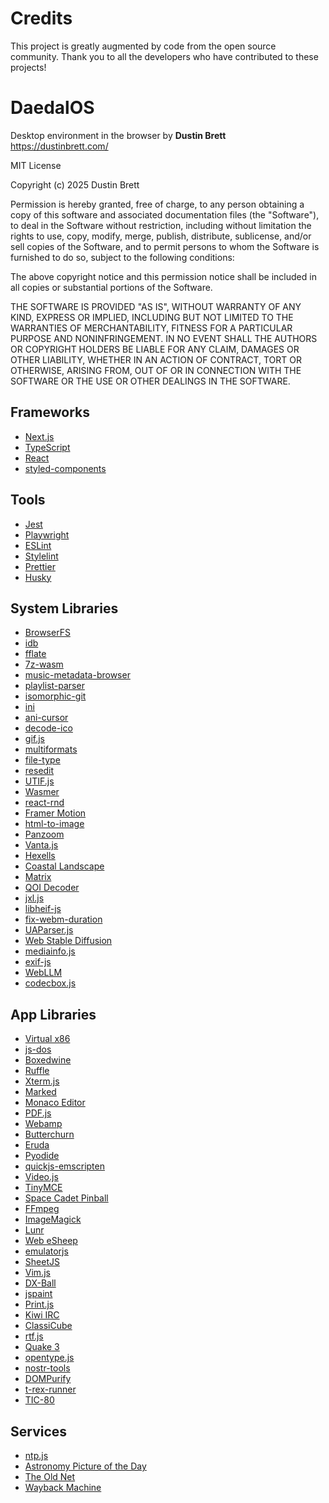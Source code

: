 # Credits

This project is greatly augmented by code from the open source community. Thank you to all the developers who have contributed to these projects!

# DaedalOS
Desktop environment in the browser by **Dustin Brett** https://dustinbrett.com/

MIT License

Copyright (c) 2025 Dustin Brett

Permission is hereby granted, free of charge, to any person obtaining a copy
of this software and associated documentation files (the "Software"), to deal
in the Software without restriction, including without limitation the rights
to use, copy, modify, merge, publish, distribute, sublicense, and/or sell
copies of the Software, and to permit persons to whom the Software is
furnished to do so, subject to the following conditions:

The above copyright notice and this permission notice shall be included in all
copies or substantial portions of the Software.

THE SOFTWARE IS PROVIDED "AS IS", WITHOUT WARRANTY OF ANY KIND, EXPRESS OR
IMPLIED, INCLUDING BUT NOT LIMITED TO THE WARRANTIES OF MERCHANTABILITY,
FITNESS FOR A PARTICULAR PURPOSE AND NONINFRINGEMENT. IN NO EVENT SHALL THE
AUTHORS OR COPYRIGHT HOLDERS BE LIABLE FOR ANY CLAIM, DAMAGES OR OTHER
LIABILITY, WHETHER IN AN ACTION OF CONTRACT, TORT OR OTHERWISE, ARISING FROM,
OUT OF OR IN CONNECTION WITH THE SOFTWARE OR THE USE OR OTHER DEALINGS IN THE
SOFTWARE.

## Frameworks

- [Next.js](https://github.com/vercel/next.js)
- [TypeScript](https://github.com/microsoft/TypeScript)
- [React](https://github.com/facebook/react)
- [styled-components](https://github.com/styled-components/styled-components)

## Tools

- [Jest](https://github.com/facebook/jest)
- [Playwright](https://github.com/microsoft/playwright)
- [ESLint](https://github.com/eslint/eslint)
- [Stylelint](https://github.com/stylelint/stylelint)
- [Prettier](https://github.com/prettier/prettier)
- [Husky](https://github.com/typicode/husky)

## System Libraries

- [BrowserFS](https://github.com/jvilk/BrowserFS)
- [idb](https://github.com/jakearchibald/idb)
- [fflate](https://github.com/101arrowz/fflate)
- [7z-wasm](https://github.com/use-strict/7z-wasm)
- [music-metadata-browser](https://github.com/Borewit/music-metadata-browser)
- [playlist-parser](https://github.com/nickdesaulniers/javascript-playlist-parser)
- [isomorphic-git](https://github.com/isomorphic-git/isomorphic-git)
- [ini](https://github.com/npm/ini)
- [ani-cursor](https://github.com/captbaritone/webamp/tree/master/packages/ani-cursor)
- [decode-ico](https://github.com/LinusU/decode-ico)
- [gif.js](https://github.com/jnordberg/gif.js)
- [multiformats](https://github.com/multiformats/multiformats)
- [file-type](https://github.com/sindresorhus/file-type)
- [resedit](https://github.com/jet2jet/resedit-js)
- [UTIF.js](https://github.com/photopea/UTIF.js)
- [Wasmer](https://github.com/wasmerio/wasmer)
- [react-rnd](https://github.com/bokuweb/react-rnd)
- [Framer Motion](https://github.com/framer/motion)
- [html-to-image](https://github.com/bubkoo/html-to-image)
- [Panzoom](https://github.com/timmywil/panzoom)
- [Vanta.js](https://github.com/tengbao/vanta)
- [Hexells](https://github.com/znah/hexells)
- [Coastal Landscape](https://www.shadertoy.com/view/fstyD4)
- [Matrix](https://github.com/Rezmason/matrix)
- [QOI Decoder](https://gist.github.com/nicolaslegland/f0577cb49b1e56b729a2c0fc0aa151ba)
- [jxl.js](https://github.com/niutech/jxl.js)
- [libheif-js](https://github.com/catdad-experiments/libheif-js)
- [fix-webm-duration](https://github.com/yusitnikov/fix-webm-duration)
- [UAParser.js](https://github.com/faisalman/ua-parser-js)
- [Web Stable Diffusion](https://github.com/mlc-ai/web-stable-diffusion)
- [mediainfo.js](https://github.com/buzz/mediainfo.js)
- [exif-js](https://github.com/exif-js/exif-js)
- [WebLLM](https://github.com/mlc-ai/web-llm)
- [codecbox.js](https://github.com/duanyao/codecbox.js)

## App Libraries

- [Virtual x86](https://github.com/copy/v86)
- [js-dos](https://github.com/caiiiycuk/js-dos)
- [Boxedwine](https://github.com/danoon2/Boxedwine)
- [Ruffle](https://github.com/ruffle-rs/ruffle)
- [Xterm.js](https://github.com/xtermjs/xterm.js)
- [Marked](https://github.com/markedjs/marked)
- [Monaco Editor](https://github.com/microsoft/monaco-editor)
- [PDF.js](https://github.com/mozilla/pdf.js)
- [Webamp](https://github.com/captbaritone/webamp)
- [Butterchurn](https://github.com/jberg/butterchurn)
- [Eruda](https://github.com/liriliri/eruda)
- [Pyodide](https://github.com/pyodide/pyodide)
- [quickjs-emscripten](https://github.com/justjake/quickjs-emscripten)
- [Video.js](https://github.com/videojs/video.js)
- [TinyMCE](https://github.com/tinymce/tinymce)
- [Space Cadet Pinball](https://github.com/alula/SpaceCadetPinball)
- [FFmpeg](https://github.com/ffmpegwasm/ffmpeg.wasm)
- [ImageMagick](https://github.com/KnicKnic/WASM-ImageMagick)
- [Lunr](https://github.com/olivernn/lunr.js)
- [Web eSheep](https://github.com/Adrianotiger/web-esheep)
- [emulatorjs](https://github.com/ethanaobrien/emulatorjs)
- [SheetJS](https://github.com/SheetJS/sheetjs)
- [Vim.js](https://github.com/coolwanglu/vim.js)
- [DX-Ball](https://habr.com/en/post/147339/)
- [jspaint](https://github.com/1j01/jspaint)
- [Print.js](https://github.com/crabbly/print.js)
- [Kiwi IRC](https://github.com/kiwiirc/kiwiirc)
- [ClassiCube](https://github.com/UnknownShadow200/ClassiCube)
- [rtf.js](https://github.com/tbluemel/rtf.js)
- [Quake 3](https://github.com/lrusso/Quake3)
- [opentype.js](https://github.com/opentypejs/opentype.js)
- [nostr-tools](https://github.com/nbd-wtf/nostr-tools)
- [DOMPurify](https://github.com/cure53/DOMPurify)
- [t-rex-runner](https://github.com/wayou/t-rex-runner)
- [TIC-80](https://tic80.com/)

## Services

- [ntp.js](http://www.ntpjs.org/)
- [Astronomy Picture of the Day](https://apod.nasa.gov/apod/)
- [The Old Net](https://theoldnet.com/)
- [Wayback Machine](https://web.archive.org/)
